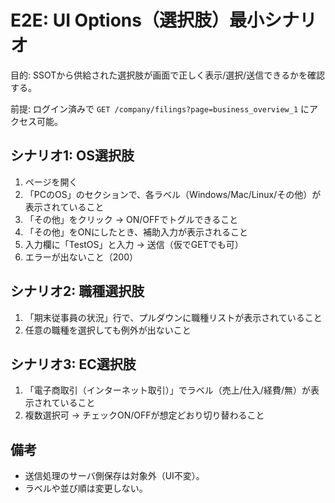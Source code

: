 # E2E: UI Options（選択肢）最小シナリオ

目的: SSOTから供給された選択肢が画面で正しく表示/選択/送信できるかを確認する。

前提: ログイン済みで `GET /company/filings?page=business_overview_1` にアクセス可能。

## シナリオ1: OS選択肢
1. ページを開く
2. 「PCのOS」のセクションで、各ラベル（Windows/Mac/Linux/その他）が表示されていること
3. 「その他」をクリック → ON/OFFでトグルできること
4. 「その他」をONにしたとき、補助入力が表示されること
5. 入力欄に「TestOS」と入力 → 送信（仮でGETでも可）
6. エラーが出ないこと（200）

## シナリオ2: 職種選択肢
1. 「期末従事員の状況」行で、プルダウンに職種リストが表示されていること
2. 任意の職種を選択しても例外が出ないこと

## シナリオ3: EC選択肢
1. 「電子商取引（インターネット取引）」でラベル（売上/仕入/経費/無）が表示されていること
2. 複数選択可 → チェックON/OFFが想定どおり切り替わること

## 備考
- 送信処理のサーバ側保存は対象外（UI不変）。
- ラベルや並び順は変更しない。
